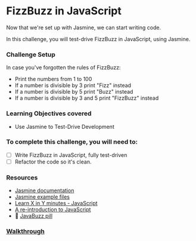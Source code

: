 # FizzBuzz in JavaScript

Now that we're set up with Jasmine, we can start writing code.

In this challenge, you will test-drive FizzBuzz in JavaScript, using Jasmine.

### Challenge Setup

In case you've forgotten the rules of FizzBuzz:

* Print the numbers from 1 to 100
* If a number is divisible by 3 print "Fizz" instead
* If a number is divisible by 5 print "Buzz" instead
* If a number is divisible by 3 and 5 print "FizzBuzz" instead

### Learning Objectives covered
- Use Jasmine to Test-Drive Development

### To complete this challenge, you will need to:

- [ ] Write FizzBuzz in JavaScript, fully test-driven
- [ ] Refactor the code so it's clean.

### Resources
- [Jasmine documentation](http://jasmine.github.io/2.3/introduction.html)
- [Jasmine example files](https://github.com/jasmine/jasmine/tree/master/lib/jasmine-core/example)
- [Learn X in Y minutes - JavaScript](http://learnxinyminutes.com/docs/javascript/)
- [A re-introduction to JavaScript](https://developer.mozilla.org/en-US/docs/Web/JavaScript/A_re-introduction_to_JavaScript)
- :pill: [JavaBuzz pill](/pills/javascript&JasminePill.md)

### [Walkthrough](walkthroughs/fizzbuzz_in_javascript.md)